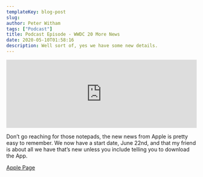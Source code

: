 ```yaml
---
templateKey: blog-post
slug:
author: Peter Witham
tags: ["Podcast"]
title: Podcast Episode - WWDC 20 More News
date: 2020-05-10T01:58:16
description: Well sort of, yes we have some new details.
---
```


<iframe width="100%" height="180" frameborder="no" scrolling="no" seamless src="https://share.transistor.fm/e/d792e4ee"></iframe>

Don’t go reaching for those notepads, the new news from Apple is pretty easy to remember. We now have a start date, June 22nd, and that my friend is about all we have that’s new unless you include telling you to download the App.

[Apple Page](https://developer.apple.com/wwdc20/)
